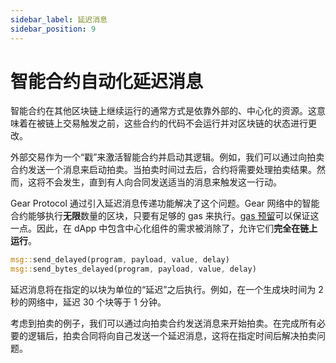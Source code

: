 ```yaml
---
sidebar_label: 延迟消息
sidebar_position: 9
---
```


# 智能合约自动化延迟消息

智能合约在其他区块链上继续运行的通常方式是依靠外部的、中心化的资源。这意味着在被链上交易触发之前，这些合约的代码不会运行并对区块链的状态进行更改。

外部交易作为一个“戳”来激活智能合约并启动其逻辑。例如，我们可以通过向拍卖合约发送一个消息来启动拍卖。当拍卖时间过去后，合约将需要处理拍卖结果。然而，这将不会发生，直到有人向合同发送适当的消息来触发这一行动。

Gear Protocol 通过引入延迟消息传递功能解决了这个问题。Gear 网络中的智能合约能够执行**无限**数量的区块，只要有足够的 gas 来执行。[gas 预留](/developing-contracts/gas-reservation.md)可以保证这一点。因此，在 dApp 中包含中心化组件的需求被消除了，允许它们**完全在链上运行**。

```rust
msg::send_delayed(program, payload, value, delay)
msg::send_bytes_delayed(program, payload, value, delay)
```

延迟消息将在指定的以块为单位的“延迟”之后执行。例如，在一个生成块时间为 2 秒的网络中，延迟 30 个块等于 1 分钟。

考虑到拍卖的例子，我们可以通过向拍卖合约发送消息来开始拍卖。在完成所有必要的逻辑后，拍卖合同将向自己发送一个延迟消息，这将在指定时间后解决拍卖问题。

